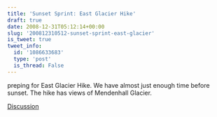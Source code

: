 ```yaml
---
title: 'Sunset Sprint: East Glacier Hike'
draft: true
date: 2008-12-31T05:12:14+00:00
slug: '200812310512-sunset-sprint-east-glacier'
is_tweet: true
tweet_info:
  id: '1086633683'
  type: 'post'
  is_thread: False
---
```




preping for East Glacier Hike. We have almost just enough time before sunset. The hike has views of Mendenhall Glacier.

[Discussion](https://x.com/sytelus/status/1086633683)
